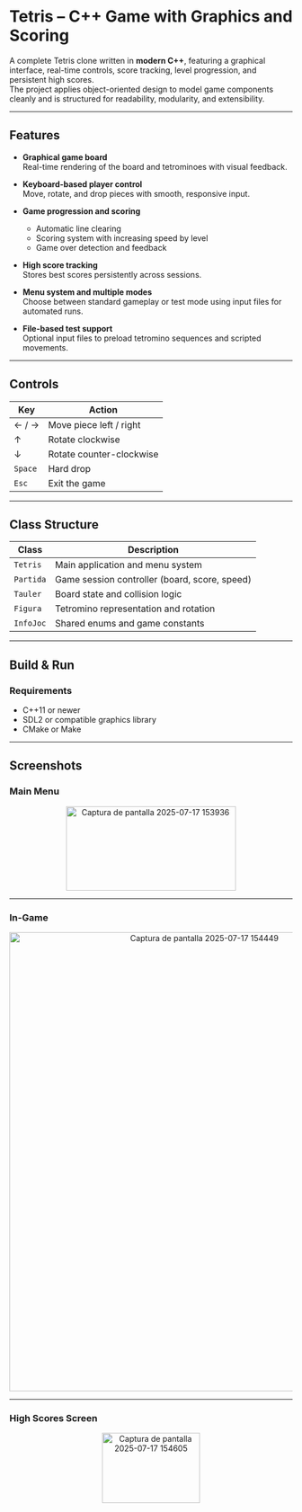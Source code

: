 # Tetris – C++ Game with Graphics and Scoring

A complete Tetris clone written in **modern C++**, featuring a graphical interface, real-time controls, score tracking, level progression, and persistent high scores.  
The project applies object-oriented design to model game components cleanly and is structured for readability, modularity, and extensibility.

---

## Features

- **Graphical game board**  
  Real-time rendering of the board and tetrominoes with visual feedback.

- **Keyboard-based player control**  
  Move, rotate, and drop pieces with smooth, responsive input.

- **Game progression and scoring**  
  - Automatic line clearing  
  - Scoring system with increasing speed by level  
  - Game over detection and feedback  

- **High score tracking**  
  Stores best scores persistently across sessions.

- **Menu system and multiple modes**  
  Choose between standard gameplay or test mode using input files for automated runs.

- **File-based test support**  
  Optional input files to preload tetromino sequences and scripted movements.

---

## Controls

<div align="center">

| Key         | Action                        |
|-------------|-------------------------------|
| ← / →       | Move piece left / right       |
| ↑           | Rotate clockwise              |
| ↓           | Rotate counter-clockwise      |
| `Space`     | Hard drop                     |
| `Esc`       | Exit the game                 |

</div>

---

## Class Structure

| Class      | Description                                  |
|------------|----------------------------------------------|
| `Tetris`   | Main application and menu system             |
| `Partida`  | Game session controller (board, score, speed)|
| `Tauler`   | Board state and collision logic              |
| `Figura`   | Tetromino representation and rotation        |
| `InfoJoc`  | Shared enums and game constants              |

---

## Build & Run

### Requirements

- C++11 or newer  
- SDL2 or compatible graphics library  
- CMake or Make  

---

## Screenshots

### Main Menu

<div align="center">
  <img width="302" height="150" alt="Captura de pantalla 2025-07-17 153936" src="https://github.com/user-attachments/assets/5f469f39-cd6d-4359-ae33-d3115ad5e976" />
</div>

---

### In-Game 

<div align="center">
  <img width="678" height="817" alt="Captura de pantalla 2025-07-17 154449" src="https://github.com/user-attachments/assets/90016ac9-f184-49b9-b118-7e6230e360e5" />
</div>

---

### High Scores Screen

<div align="center">
  <img width="174" height="125" alt="Captura de pantalla 2025-07-17 154605" src="https://github.com/user-attachments/assets/b6db3268-a3b8-477e-bd4c-f5a6330389ad" />
</div>

